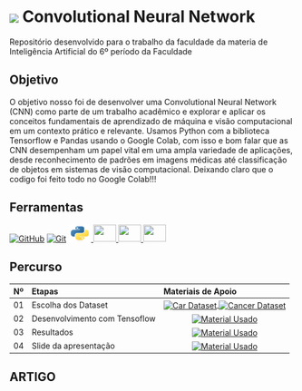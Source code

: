 <h1>
     <img align="center" width="40px" src="https://icons.veryicon.com/png/o/miscellaneous/color-work-icon/artificial-neural-network.png">
    <span> Convolutional Neural Network </span>
</h1>

Repositório desenvolvido para o trabalho da faculdade da materia de Inteligência Artificial do 6º período da Faculdade

## Objetivo
O objetivo nosso foi de desenvolver uma Convolutional Neural Network (CNN) como parte de um trabalho acadêmico e explorar e aplicar os conceitos fundamentais de aprendizado de máquina e visão computacional em um contexto prático e relevante. Usamos Python com a biblioteca Tensorflow e Pandas usando o Google Colab, com isso e bom falar que as CNN desempenham um papel vital em uma ampla variedade de aplicações, desde reconhecimento de padrões em imagens médicas até classificação de objetos em sistemas de visão computacional.
Deixando claro que o codigo foi feito todo no Google Colab!!!

## Ferramentas
[![GitHub](https://img.shields.io/badge/GitHub-000?style=for-the-badge&logo=github&logoColor=30A3DC)](https://docs.github.com/)
[![Git](https://img.shields.io/badge/Git-000?style=for-the-badge&logo=git&logoColor=E94D5F)](https://git-scm.com/doc)
<a href="https://www.python.org/"  target="_blank">
    <img height="30" width="40" src="https://raw.githubusercontent.com/devicons/devicon/master/icons/python/python-original.svg">
</a>
<a href="https://www.tensorflow.org/?hl=pt-br"  target="_blank">
    <img height="30" width="40" src="https://upload.wikimedia.org/wikipedia/commons/2/2d/Tensorflow_logo.svg">
</a>
<a href="https://pandas.pydata.org/"  target="_blank">
    <img height="30" width="40" src="https://upload.wikimedia.org/wikipedia/commons/thumb/2/22/Pandas_mark.svg/449px-Pandas_mark.svg.png?20200210000431">
</a>
<a href="https://colab.google/"  target="_blank">
    <img height="30" width="40" src="https://upload.wikimedia.org/wikipedia/commons/d/d0/Google_Colaboratory_SVG_Logo.svg">
</a>


## Percurso
<table>
  <thead>
    <tr align="left">
      <th>Nº</th>
      <th>Etapas</th>
      <th>Materiais de Apoio</th>
    </tr>
  </thead>
  <tbody align="left">
    <tr>
      <td>01</td>
      <td>Escolha dos Dataset</td>
          <td align="center">
          <a href="https://www.kaggle.com/datasets/riotulab/car-make-model-and-generation">
                <img align="center" alt="Car Dataset" src="https://cdn-icons-png.flaticon.com/512/683/683092.png" width="50" height="50">
           </a>
          <a href="https://www.kaggle.com/datasets/mahibuzzaman/multicancer7-cancer-23-classes-combined-512x512">
               <img align="center" alt="Cancer Dataset" src="https://cdn-icons-png.flaticon.com/512/5570/5570758.png" width="50" height="50">
           </a>
          </td>
    </tr>
    <tr>
      <td>02</td>
      <td>Desenvolvimento com Tensoflow</td>
      <td align="center">
        <a href="https://github.com/mateusmarquessz/Convolutional-neural-network/tree/main/CNN">
           <img align="center" alt="Material Usado" src="https://icons.veryicon.com/png/o/miscellaneous/color-work-icon/artificial-neural-network.png"  width="50" height="50">
        </a>
      </td>
    </tr>
    <tr>
      <td>03</td>
      <td>Resultados</td>
      <td align="center">
        <a href="https://github.com/mateusmarquessz/Convolutional-neural-network/tree/main/02-Resultados">
           <img align="center" alt="Material Usado" src="https://cdn-icons-png.flaticon.com/512/992/992848.png" width="50" height="50">
        </a>
      </td>    
    </tr>
    <tr>
      <td>04</td>
      <td>Slide da apresentação</td>
      <td align="center">
        <a href="https://github.com/mateusmarquessz/Convolutional-neural-network/blob/main/03-Slides%20de%20Apresentacao/Slides.pdf">
           <img align="center" alt="Material Usado" src="https://cdn-icons-png.flaticon.com/512/270/270026.png"  width="50" height="50">
        </a>
      </td>    
    </tr>
  </tbody>
  <tfoot></tfoot>
</table>

## ARTIGO
